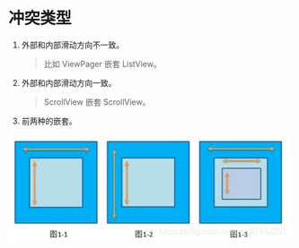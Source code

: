 # 冲突类型

1. 外部和内部滑动方向不一致。
   > 比如 ViewPager 嵌套 ListView。
2. 外部和内部滑动方向一致。
   > ScrollView 嵌套 ScrollView。
3. 前两种的嵌套。

![](img/fc55a684.png)